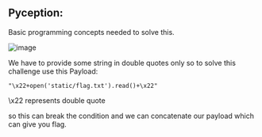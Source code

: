 ## Pyception:

Basic programming concepts needed to solve this.

![image](https://github.com/Darry1968/CTF-Challenges/assets/104063375/65dc19e6-0fc1-43ac-9af2-21c9ec65fff0)

We have to provide some string in double quotes only so to solve this challenge use this Payload:
```
"\x22+open('static/flag.txt').read()+\x22"
```

\x22 represents double quote

so this can break the condition and we can concatenate our payload which can give you flag.